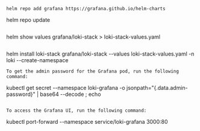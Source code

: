 ```
helm repo add grafana https://grafana.github.io/helm-charts

```
helm repo update
```
```
helm show values  grafana/loki-stack > loki-stack-values.yaml
```
```
helm install loki-stack grafana/loki-stack --values loki-stack-values.yaml -n loki --create-namespace
```
To get the admin password for the Grafana pod, run the following command:

```
kubectl get secret --namespace <YOUR-NAMESPACE> loki-grafana -o jsonpath="{.data.admin-password}" | base64 --decode ; echo
```

To access the Grafana UI, run the following command:
```
kubectl port-forward --namespace <YOUR-NAMESPACE> service/loki-grafana 3000:80
```
